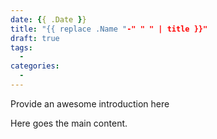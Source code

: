 ```yaml
--- 
date: {{ .Date }} 
title: "{{ replace .Name "-" " " | title }}" 
draft: true 
tags: 
  -  
categories: 
  - 
--- 
```

  
Provide an awesome introduction here 
  
<!--more--> 
  
Here goes the main content. 
